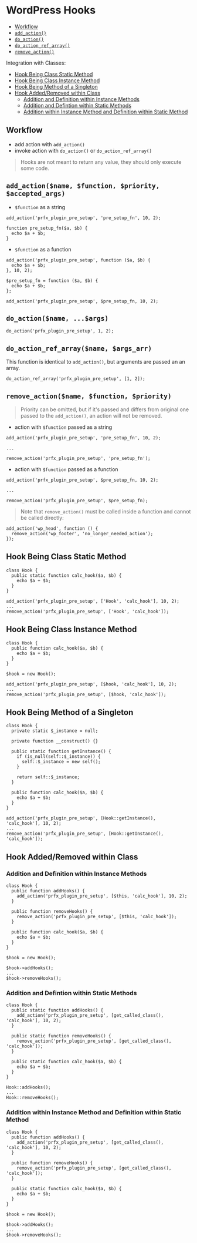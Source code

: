 # WordPress Hooks

* [Workflow](#workflow)
* [`add_action()`](#add_actionname-function-priority-accepted_args)
* [`do_action()`](#do_actionname-args)
* [`do_action_ref_array()`](#do_action_ref_arrayname-args_arr)
* [`remove_action()`](#remove_actionname-function-priority)

Integration with Classes:

* [Hook Being Class Static Method](#hook-being-class-static-method)
* [Hook Being Class Instance Method](#hook-being-class-instance-method)
* [Hook Being Method of a Singleton](#hook-being-method-of-a-singleton)
* [Hook Added/Removed within Class](#hook-addedremoved-within-class)
  * [Addition and Definition within Instance Methods](#addition-and-definition-within-instance-methods)
  * [Addition and Defintion within Static Methods](#addition-and-definition-within-static-methods)
  * [Addition within Instance Method and Definition within Static Method](#addition-within-instance-method-and-definition-within-static-method)

## Workflow

* add action with `add_action()`
* invoke action with `do_action()` or `do_action_ref_array()`

> Hooks are not meant to return any value, they should only execute some code.

## `add_action($name, $function, $priority, $accepted_args)`

* `$function` as a string

```
add_action('prfx_plugin_pre_setup', 'pre_setup_fn', 10, 2);

function pre_setup_fn($a, $b) {
  echo $a + $b;
}
```

* `$function` as a function

```
add_action('prfx_plugin_pre_setup', function ($a, $b) {
  echo $a + $b;
}, 10, 2);
```

```
$pre_setup_fn = function ($a, $b) {
  echo $a + $b;
};

add_action('prfx_plugin_pre_setup', $pre_setup_fn, 10, 2);
```

## `do_action($name, ...$args)`

```
do_action('prfx_plugin_pre_setup', 1, 2);
```

## `do_action_ref_array($name, $args_arr)`

This function is identical to `add_action()`, but arguments are passed an an array.

 ```
 do_action_ref_array('prfx_plugin_pre_setup', [1, 2]);
 ```

## `remove_action($name, $function, $priority)`

> Priority can be omitted, but if it's passed and differs from original one passed to the `add_action()`, an action will not be removed.

* action with `$function` passed as a string

```
add_action('prfx_plugin_pre_setup', 'pre_setup_fn', 10, 2);

...

remove_action('prfx_plugin_pre_setup', 'pre_setup_fn');
```

* action with `$function` passed as a function

```
add_action('prfx_plugin_pre_setup', $pre_setup_fn, 10, 2);

...

remove_action('prfx_plugin_pre_setup', $pre_setup_fn);
```

> Note that `remove_action()` must be called inside a function and cannot be called directly:

```
add_action('wp_head', function () {
  remove_action('wp_footer', 'no_longer_needed_action');
});
```

## Hook Being Class Static Method

```
class Hook {
  public static function calc_hook($a, $b) {
    echo $a + $b;
  }
}

add_action('prfx_plugin_pre_setup', ['Hook', 'calc_hook'], 10, 2);
...
remove_action('prfx_plugin_pre_setup', ['Hook', 'calc_hook']);
```

## Hook Being Class Instance Method

```
class Hook {
  public function calc_hook($a, $b) {
    echo $a + $b;
  }
}

$hook = new Hook();

add_action('prfx_plugin_pre_setup', [$hook, 'calc_hook'], 10, 2);
...
remove_action('prfx_plugin_pre_setup', [$hook, 'calc_hook']);
```

## Hook Being Method of a Singleton

```
class Hook {
  private static $_instance = null;

  private function __construct() {}

  public static function getInstance() {
    if (is_null(self::$_instance)) {
      self::$_instance = new self();
    }

    return self::$_instance;
  }

  public function calc_hook($a, $b) {
    echo $a + $b;
  }
}

add_action('prfx_plugin_pre_setup', [Hook::getInstance(), 'calc_hook'], 10, 2);
...
remove_action('prfx_plugin_pre_setup', [Hook::getInstance(), 'calc_hook']);
```

## Hook Added/Removed within Class

### Addition and Definition within Instance Methods

```
class Hook {
  public function addHooks() {
    add_action('prfx_plugin_pre_setup', [$this, 'calc_hook'], 10, 2);
  }

  public function removeHooks() {
    remove_action('prfx_plugin_pre_setup', [$this, 'calc_hook']);
  }

  public function calc_hook($a, $b) {
    echo $a + $b;
  }
}

$hook = new Hook();

$hook->addHooks();
...
$hook->removeHooks();
```

### Addition and Defintion within Static Methods

```
class Hook {
  public static function addHooks() {
    add_action('prfx_plugin_pre_setup', [get_called_class(), 'calc_hook'], 10, 2);
  }

  public static function removeHooks() {
    remove_action('prfx_plugin_pre_setup', [get_called_class(), 'calc_hook']);
  }

  public static function calc_hook($a, $b) {
    echo $a + $b;
  }
}

Hook::addHooks();
...
Hook::removeHooks();
```

### Addition within Instance Method and Definition within Static Method

```
class Hook {
  public function addHooks() {
    add_action('prfx_plugin_pre_setup', [get_called_class(), 'calc_hook'], 10, 2);
  }

  public function removeHooks() {
    remove_action('prfx_plugin_pre_setup', [get_called_class(), 'calc_hook']);
  }

  public static function calc_hook($a, $b) {
    echo $a + $b;
  }
}

$hook = new Hook();

$hook->addHooks();
...
$hook->removeHooks();
```
